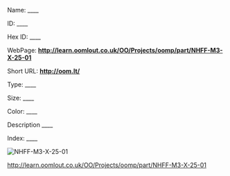 

 
Name: ____

ID: ____

Hex ID: ____

WebPage: __http://learn.oomlout.co.uk/OO/Projects/oomp/part/NHFF-M3-X-25-01__

Short URL: __http://oom.lt/__


Type: ____  

Size: ____  

Color: ____  

Description ____  

Index: ____


![NHFF-M3-X-25-01](http://oomlout.com/oomp-gen/parts/NHFF-M3-X-25-01/NHFF-M3-X-25-01_420.jpg)




 http://learn.oomlout.co.uk/OO/Projects/oomp/part/NHFF-M3-X-25-01














